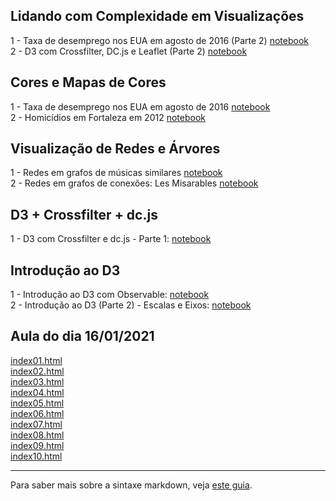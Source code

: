 ## Lidando com Complexidade em Visualizações

1 - Taxa de desemprego nos EUA em agosto de 2016 (Parte 2) [notebook](https://observablehq.com/@carlosjun/taxa-de-desemprego-nos-eua-em-agosto-de-2016-parte-2)<br>
2 - D3 com Crossfilter, DC.js e Leaflet (Parte 2) [notebook](https://observablehq.com/@carlosjun/d3-com-crossfilter-dc-js-e-leaflet-parte-2)<br>

## Cores e Mapas de Cores

1 - Taxa de desemprego nos EUA em agosto de 2016 [notebook](https://observablehq.com/@carlosjun/taxa-de-desemprego-nos-eua-em-agosto-de-2016)<br>
2 - Homicídios em Fortaleza em 2012 [notebook](https://observablehq.com/@carlosjun/homicidios-em-fortaleza-em-2012)<br>

## Visualização de Redes e Árvores

1 - Redes em grafos de músicas similares [notebook](https://observablehq.com/@carlosjun/similar-song-network)<br>
2 - Redes em grafos de conexões: Les Misarables [notebook](https://observablehq.com/@carlosjun/connections-les-misarables)<br>

## D3 + Crossfilter + dc.js

1 - D3 com Crossfilter e dc.js - Parte 1: [notebook](https://observablehq.com/@carlosjun/d3-com-crossfilter-e-dc-js)<br>

## Introdução ao D3

1 - Introdução ao D3 com Observable: [notebook](https://observablehq.com/@carlosjun/introducao-ao-d3-com-observable)<br>
2 - Introdução ao D3 (Parte 2) - Escalas e Eixos: [notebook](https://observablehq.com/@carlosjun/introducao-ao-d3-parte-2-escalas-e-eixos)<br>

## Aula do dia 16/01/2021

[index01.html](basic/index01.html)<br>
[index02.html](basic/index02.html)<br>
[index03.html](basic/index03.html)<br>
[index04.html](basic/index04.html)<br>
[index05.html](basic/index05.html)<br>
[index06.html](basic/index06.html)<br>
[index07.html](basic/index07.html)<br>
[index08.html](basic/index08.html)<br>
[index09.html](basic/index09.html)<br>
[index10.html](basic/index10.html)<br>

---

Para saber mais sobre a sintaxe markdown, veja [este guia](https://guides.github.com/features/mastering-markdown/).